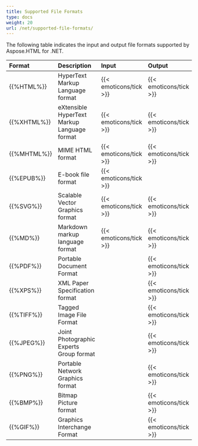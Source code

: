 ```yaml
---
title: Supported File Formats
type: docs
weight: 20
url: /net/supported-file-formats/
---
```


The following table indicates the input and output file formats supported by Aspose.HTML for .NET.

|**Format**|**Description**|**Input**|**Output**|
| :- | :- | :- | :- |
|{{%HTML%}}|HyperText Markup Language format|{{< emoticons/tick >}}|{{< emoticons/tick >}}|
|{{%XHTML%}}|eXtensible HyperText Markup Language format|{{< emoticons/tick >}}|{{< emoticons/tick >}}|
|{{%MHTML%}}|MIME HTML format|{{< emoticons/tick >}}|{{< emoticons/tick >}}|
|{{%EPUB%}}|E-book file format|{{< emoticons/tick >}}| |
|{{%SVG%}}|Scalable Vector Graphics format|{{< emoticons/tick >}}|{{< emoticons/tick >}}|
|{{%MD%}}|Markdown markup language format|{{< emoticons/tick >}}|{{< emoticons/tick >}}|
|{{%PDF%}}|Portable Document Format| |{{< emoticons/tick >}}|
|{{%XPS%}}|XML Paper Specification format| |{{< emoticons/tick >}}|
|{{%TIFF%}}|Tagged Image File Format| |{{< emoticons/tick >}}|
|{{%JPEG%}}|Joint Photographic Experts Group format| |{{< emoticons/tick >}}|
|{{%PNG%}}|Portable Network Graphics format| |{{< emoticons/tick >}}|
|{{%BMP%}}|Bitmap Picture format| |{{< emoticons/tick >}}|
|{{%GIF%}}|Graphics Interchange Format| |{{< emoticons/tick >}}|

